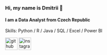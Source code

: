 ### Hi, my name is Dmitrii 👋
#### I am a Data Analyst from Czech Republic

Skills: Python / R / Java / SQL / Excel / Power BI 




[<img src='https://cdn.jsdelivr.net/npm/simple-icons@3.0.1/icons/github.svg' alt='github' height='40'>](https://github.com/https://github.com/DmitriiSid)  [<img src='https://cdn.jsdelivr.net/npm/simple-icons@3.0.1/icons/instagram.svg' alt='instagram' height='40'>](https://www.instagram.com/iredgreeam/)  


